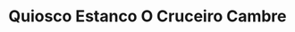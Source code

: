 ---
title: "Quiosco Estanco O Cruceiro Cambre"
url: /cambre/quiosco-estanco-o-cruceiro-cambre/
shop: tabaco
---